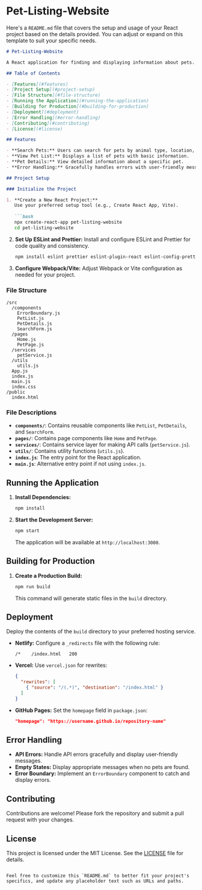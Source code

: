 # Pet-Listing-Website
Here's a `README.md` file that covers the setup and usage of your React project based on the details provided. You can adjust or expand on this template to suit your specific needs.

```markdown
# Pet-Listing-Website

A React application for finding and displaying information about pets. Users can search for pets based on animal type, location, and breed, and view detailed information about each pet.

## Table of Contents

- [Features](#features)
- [Project Setup](#project-setup)
- [File Structure](#file-structure)
- [Running the Application](#running-the-application)
- [Building for Production](#building-for-production)
- [Deployment](#deployment)
- [Error Handling](#error-handling)
- [Contributing](#contributing)
- [License](#license)

## Features

- **Search Pets:** Users can search for pets by animal type, location, and breed.
- **View Pet List:** Displays a list of pets with basic information.
- **Pet Details:** View detailed information about a specific pet.
- **Error Handling:** Gracefully handles errors with user-friendly messages.

## Project Setup

### Initialize the Project

1. **Create a New React Project:**
   Use your preferred setup tool (e.g., Create React App, Vite).
   
   ```bash
   npx create-react-app pet-listing-website
   cd pet-listing-website
   ```

2. **Set Up ESLint and Prettier:**
   Install and configure ESLint and Prettier for code quality and consistency.

   ```bash
   npm install eslint prettier eslint-plugin-react eslint-config-prettier eslint-plugin-prettier --save-dev
   ```

3. **Configure Webpack/Vite:**
   Adjust Webpack or Vite configuration as needed for your project.

### File Structure

```
/src
  /components
    ErrorBoundary.js
    PetList.js
    PetDetails.js
    SearchForm.js
  /pages
    Home.js
    PetPage.js
  /services
    petService.js
  /utils
    utils.js
  App.js
  index.js
  main.js
  index.css
/public
  index.html
```

### File Descriptions

- **`components/`**: Contains reusable components like `PetList`, `PetDetails`, and `SearchForm`.
- **`pages/`**: Contains page components like `Home` and `PetPage`.
- **`services/`**: Contains service layer for making API calls (`petService.js`).
- **`utils/`**: Contains utility functions (`utils.js`).
- **`index.js`**: The entry point for the React application.
- **`main.js`**: Alternative entry point if not using `index.js`.

## Running the Application

1. **Install Dependencies:**

   ```bash
   npm install
   ```

2. **Start the Development Server:**

   ```bash
   npm start
   ```

   The application will be available at `http://localhost:3000`.

## Building for Production

1. **Create a Production Build:**

   ```bash
   npm run build
   ```

   This command will generate static files in the `build` directory.

## Deployment

Deploy the contents of the `build` directory to your preferred hosting service. 

- **Netlify:** Configure a `_redirects` file with the following rule:
  ```
  /*    /index.html   200
  ```

- **Vercel:** Use `vercel.json` for rewrites:
  ```json
  {
    "rewrites": [
      { "source": "/(.*)", "destination": "/index.html" }
    ]
  }
  ```

- **GitHub Pages:** Set the `homepage` field in `package.json`:
  ```json
  "homepage": "https://username.github.io/repository-name"
  ```

## Error Handling

- **API Errors:** Handle API errors gracefully and display user-friendly messages.
- **Empty States:** Display appropriate messages when no pets are found.
- **Error Boundary:** Implement an `ErrorBoundary` component to catch and display errors.

## Contributing

Contributions are welcome! Please fork the repository and submit a pull request with your changes.

## License

This project is licensed under the MIT License. See the [LICENSE](LICENSE) file for details.

```

Feel free to customize this `README.md` to better fit your project's specifics, and update any placeholder text such as URLs and paths.
